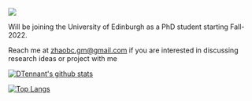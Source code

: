 ![](https://komarev.com/ghpvc/?username=DTennant)

Will be joining the University of Edinburgh as a PhD student starting Fall-2022.

Reach me at zhaobc.gm@gmail.com if you are interested in discussing research ideas or project with me

[![DTennant's github stats](https://github-readme-stats.vercel.app/api?username=DTennant&show_icons=true)](https://github.com/DTennant/)


[![Top Langs](https://github-readme-stats.vercel.app/api/top-langs/?username=DTennant&layout=compact)](https://github.com/Christmas/github-readme-stats)

<!--
**DTennant/DTennant** is a ✨ _special_ ✨ repository because its `README.md` (this file) appears on your GitHub profile.

Here are some ideas to get you started:

- 🔭 I’m currently working on ...
- 🌱 I’m currently learning ...
- 👯 I’m looking to collaborate on ...
- 🤔 I’m looking for help with ...
- 💬 Ask me about ...
- 📫 How to reach me: ...
- 😄 Pronouns: ...
- ⚡ Fun fact: ...
-->

